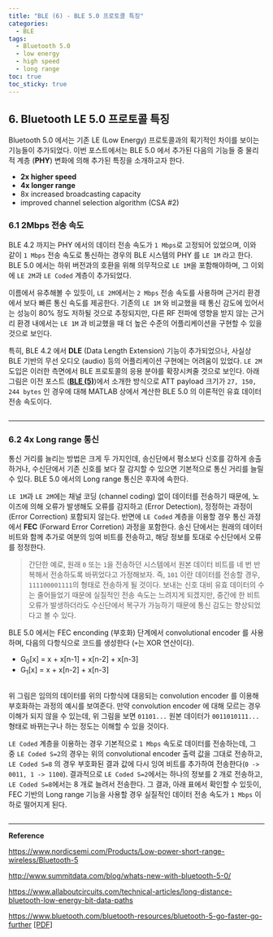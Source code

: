 ```yaml
---
title: "BLE (6) - BLE 5.0 프로토콜 특징"
categories:
  - BLE
tags:
  - Bluetooth 5.0
  - low energy
  - high speed
  - long range
toc: true
toc_sticky: true
---
```


## 6. Bluetooth LE 5.0 프로토콜 특징

Bluetooth 5.0 에서는 기존 LE (Low Energy) 프로토콜과의 획기적인 차이를 보이는 기능들이 추가되었다. 이번 포스트에서는 BLE 5.0 에서 추가된 다음의 기능들 중 물리적 계층 (**PHY**) 변화에 의해 추가된 특징을 소개하고자 한다.

* **2x higher speed**
* **4x longer range**
* 8x increased broadcasting capacity
* improved channel selection algorithm (CSA #2)

### 6.1 2Mbps 전송 속도

BLE 4.2 까지는 PHY 에서의 데이터 전송 속도가 `1 Mbps`로 고정되어 있었으며, 이와 같이 `1 Mbps` 전송 속도로 통신하는 경우의 BLE 시스템의 PHY 를 `LE 1M` 라고 한다. BLE 5.0 에서는 하위 버전과의 호환을 위해 의무적으로 `LE 1M`을 포함해야하며, 그 이외에 `LE 2M`과 `LE Coded` 계층이 추가되었다.

이름에서 유추해볼 수 있듯이, `LE 2M`에서는 `2 Mbps` 전송 속도를 사용하며 근거리 환경에서 보다 빠른 통신 속도를 제공한다. 기존의 `LE 1M` 와 비교했을 때 통신 감도에 있어서는 성능이 80% 정도 저하될 것으로 추정되지만, 다른 RF 전파에 영향을 받지 않는 근거리 환경 내에서는 `LE 1M` 과 비교했을 때 더 높은 수준의 어플리케이션을 구현할 수 있을 것으로 보인다.

특히, BLE 4.2 에서 **DLE** (Data Length Extension) 기능이 추가되었으나, 사실상 BLE 기반의 무선 오디오 (audio) 등의 어플리케이션 구현에는 어려움이 있었다. `LE 2M` 도입은 이러한 측면에서 BLE 프로토콜의 응용 분야를 확장시켜줄 것으로 보인다. 아래 그림은 이전 포스트 (**[BLE (5)](https://enidanny.github.io/ble/ble-effective-throughput/)**)에서 소개한 방식으로 ATT payload 크기가 `27, 150, 244 bytes` 인 경우에 대해 MATLAB 상에서 계산한 BLE 5.0 의 이론적인 유효 데이터 전송 속도이다.

<figure style="width: 100%">
  <img src="{{ site.url }}{{ site.baseurl }}/assets/images/ble6-fig-1.png" alt="">
</figure>

---

### 6.2 4x Long range 통신

통신 거리를 늘리는 방법은 크게 두 가지인데, 송신단에서 평소보다 신호를 강하게 송출하거나, 수신단에서 기존 신호를 보다 잘 감지할 수 있으면 기본적으로 통신 거리를 늘릴 수 있다. BLE 5.0 에서의 Long range 통신은 후자에 속한다.

`LE 1M`과 `LE 2M`에는 채널 코딩 (channel coding) 없이 데이터를 전송하기 때문에, 노이즈에 의해 오류가 발생해도 오류를 감지하고 (Error Detection), 정정하는 과정이 (Error Correction) 포함되지 않는다. 반면에 `LE Coded` 계층을 이용할 경우 통신 과정에서 **FEC** (Forward Error Corretion) 과정을 포함한다. 송신 단에서는 원래의 데이터 비트와 함께 추가로 여분의 잉여 비트를 전송하고, 해당 정보를 토대로 수신단에서 오류를 정정한다.
> 간단한 예로, 원래 `0` 또는 `1`을 전송하던 시스템에서 원본 데이터 비트를 네 번 반복해서 전송하도록 바뀌었다고 가정해보자. 즉, `101` 이란 데이터를 전송할 경우, `111100001111`의 형태로 전송하게 될 것이다. 보내는 신호 대비 유효 데이터의 수는 줄어들었기 때문에 실질적인 전송 속도는 느려지게 되겠지만, 중간에 한 비트 오류가 발생하더라도 수신단에서 복구가 가능하기 때문에 통신 감도는 향상되었다고 볼 수 있다.

BLE 5.0 에서는 FEC enconding (부호화) 단계에서 convolutional encoder 를 사용하며, 다음의 다항식으로 코드를 생성한다 (`+`는 XOR 연산이다).

* G$_0$[x] = x + x[n-1] + x[n-2] + x[n-3]
* G$_1$[x] = x + x[n-2] + x[n-3]

<figure style="width: 100%">
  <img src="{{ site.url }}{{ site.baseurl }}/assets/images/ble6-fig-2.png" alt="">
</figure>

위 그림은 임의의 데이터를 위의 다항식에 대응되는 convolution encoder 를 이용해 부호화하는 과정의 예시를 보여준다. 만약 convolution encoder 에 대해 모르는 경우 이해가 되지 않을 수 있는데, 위 그림을 보면 `01101...` 원본 데이터가 `0011010111...` 형태로 바뀌는구나 하는 정도는 이해할 수 있을 것이다. 

`LE Coded` 계층을 이용하는 경우 기본적으로 `1 Mbps` 속도로 데이터를 전송하는데, 그 중 `LE Coded S=2`의 경우는 위의 convolutional encoder 출력 값을 그대로 전송하고, `LE Coded S=8` 의 경우 부호화된 결과 값에 다시 잉여 비트를 추가하여 전송한다(`0 -> 0011, 1 -> 1100`). 결과적으로 `LE Coded S=2`에서는 하나의 정보를 2 개로 전송하고, `LE Coded S=8`에서는 8 개로 늘려서 전송한다. 그 결과, 아래 표에서 확인할 수 있듯이, FEC 기반의 Long range 기능을 사용할 경우 실질적인 데이터 전송 속도가 `1 Mbps` 이하로 떨어지게 된다.

<figure style="width: 100%">
  <img src="{{ site.url }}{{ site.baseurl }}/assets/images/ble6-fig-3.png" alt="">
</figure>

---

**Reference**

https://www.nordicsemi.com/Products/Low-power-short-range-wireless/Bluetooth-5

http://www.summitdata.com/blog/whats-new-with-bluetooth-5-0/

https://www.allaboutcircuits.com/technical-articles/long-distance-bluetooth-low-energy-bit-data-paths

https://www.bluetooth.com/bluetooth-resources/bluetooth-5-go-faster-go-further [[PDF]](/assets/papers/Bluetooth_5-FINAL.pdf)